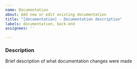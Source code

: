 ```yaml
---
name: Documentation
about: Add new or edit existing documentation
title: "[documentation] - Documentation description"
labels: documentation, back-end
assignees: ''

---
```


### Description

Brief description of what documentation changes were made
